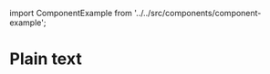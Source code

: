 import ComponentExample from '../../src/components/component-example';

# Plain text

<ComponentExample component="plain-text" />

